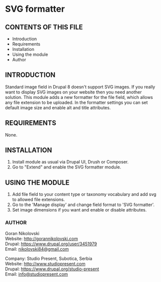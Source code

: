 # SVG formatter

## CONTENTS OF THIS FILE

  * Introduction
  * Requirements
  * Installation
  * Using the module
  * Author

## INTRODUCTION

Standard image field in Drupal 8 doesn't support SVG images. If you really want
to display SVG images on your website then you need another solution. This
module adds a new formatter for the file field, which allows any file extension
to be uploaded. In the formatter settings you can set default image size and 
enable alt and title attributes.

## REQUIREMENTS

None.

## INSTALLATION

1. Install module as usual via Drupal UI, Drush or Composer.
2. Go to "Extend" and enable the SVG formatter module.

## USING THE MODULE

1. Add file field to your content type or taxonomy vocabulary and add svg to
allowed file extensions.
2. Go to the 'Manage display' and change field format to 'SVG formatter'.
3. Set image dimensions if you want and enable or disable attributes.

### AUTHOR

Goran Nikolovski  
Website: http://gorannikolovski.com  
Drupal: https://www.drupal.org/user/3451979  
Email: nikolovski84@gmail.com  

Company: Studio Present, Subotica, Serbia  
Website: http://www.studiopresent.com  
Drupal: https://www.drupal.org/studio-present  
Email: info@studiopresent.com  
